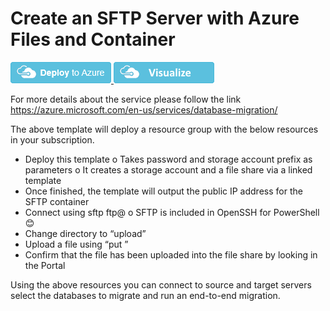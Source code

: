 # Create an SFTP Server with Azure Files and Container

<a href="https://portal.azure.com/#create/Microsoft.Template/uri/https%3A%2F%2Fraw.githubusercontent.com%2FAzure%2Fazure-quickstart-templates%2Fmaster%2F101-azure-database-migration-service%2Fazuredeploy.json" target="_blank">
<img src="https://raw.githubusercontent.com/Azure/azure-quickstart-templates/master/1-CONTRIBUTION-GUIDE/images/deploytoazure.png"/>
</a>
<a href="http://armviz.io/#/?load=https%3A%2F%2Fraw.githubusercontent.com%2FAzure%2Fazure-quickstart-templates%2Fmaster%2F101-azure-database-migration-service%2Fazuredeploy.json" target="_blank">
<img src="https://raw.githubusercontent.com/Azure/azure-quickstart-templates/master/1-CONTRIBUTION-GUIDE/images/visualizebutton.png"/>
</a>

For more details about the service please follow the link https://azure.microsoft.com/en-us/services/database-migration/

The above template will deploy a resource group with the below resources in your subscription.
-	Deploy this template
o	Takes password and storage account prefix as parameters
o	It creates a storage account and a file share via a linked template 
-	Once finished, the template will output the public IP address for the SFTP container
-	Connect using sftp ftp@<public-ip>
o	SFTP is included in OpenSSH for PowerShell 😊
-	Change directory to “upload”
-	Upload a file using “put <local file name>”
-	Confirm that the file has been uploaded into the file share by looking in the Portal


Using the above resources you can connect to source and target servers select the databases to migrate and run an end-to-end migration.
